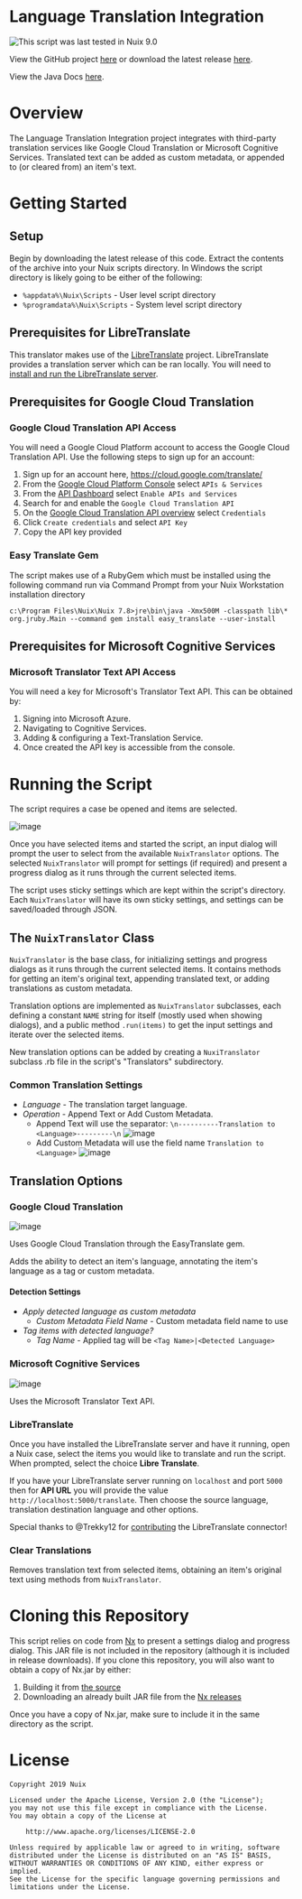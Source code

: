 Language Translation Integration
==============

![This script was last tested in Nuix 9.0](https://img.shields.io/badge/Script%20Tested%20in%20Nuix-9.0-green.svg)

View the GitHub project [here](https://github.com/Nuix/Language-Translation-Integration) or download the latest release [here](https://github.com/Nuix/Language-Translation-Integration/releases).

View the Java Docs [here](https://nuix.github.io/Language-Translation-Integration/).

# Overview

The Language Translation Integration project integrates with third-party translation services like Google Cloud Translation or Microsoft Cognitive Services. Translated text can be added as custom metadata, or appended to (or cleared from) an item's text.

# Getting Started

## Setup

Begin by downloading the latest release of this code.  Extract the contents of the archive into your Nuix scripts directory.  In Windows the script directory is likely going to be either of the following:

- `%appdata%\Nuix\Scripts` - User level script directory
- `%programdata%\Nuix\Scripts` - System level script directory

## Prerequisites for LibreTranslate

This translator makes use of the [LibreTranslate](https://github.com/uav4geo/LibreTranslate) project.  LibreTranslate provides a translation server which can be ran locally.  You will need to [install and run the LibreTranslate server](https://github.com/uav4geo/LibreTranslate#install-and-run).

## Prerequisites for Google Cloud Translation
### Google Cloud Translation API Access
You will need a Google Cloud Platform account to access the Google Cloud Translation API. Use the following steps to sign up for an account:
1. Sign up for an account here, https://cloud.google.com/translate/
2. From the [Google Cloud Platform Console](https://console.cloud.google.com/home) select `APIs & Services`
3. From the [API Dashboard](https://console.cloud.google.com/apis/dashboard) select `Enable APIs and Services`
4. Search for and enable the `Google Cloud Translation API`
5. On the [Google Cloud Translation API overview](https://console.cloud.google.com/apis/api/translate.googleapis.com/overview) select `Credentials`
6. Click `Create credentials` and select `API Key`
7. Copy the API key provided

### Easy Translate Gem
The script makes use of a RubyGem which must be installed using the following command run via Command Prompt from your Nuix Workstation installation directory

`c:\Program Files\Nuix\Nuix 7.8>jre\bin\java -Xmx500M -classpath lib\* org.jruby.Main --command gem install easy_translate --user-install`

## Prerequisites for Microsoft Cognitive Services
### Microsoft Translator Text API Access
You will need a key for Microsoft's Translator Text API. This can be obtained by:
1. Signing into Microsoft Azure.
2. Navigating to Cognitive Services.
3. Adding & configuring a Text-Translation Service.
4. Once created the API key is accessible from the console.

# Running the Script
The script requires a case be opened and items are selected.

![image](https://user-images.githubusercontent.com/22751246/54239011-5d51ea00-44f0-11e9-81e3-89c1ef79a42e.png)

Once you have selected items and started the script, an input dialog will prompt the user to select from the available `NuixTranslator` options. The selected `NuixTranslator` will prompt for settings (if required) and present a progress dialog as it runs through the current selected items.

The script uses sticky settings which are kept within the script's directory. Each `NuixTranslator` will have its own sticky settings, and settings can be saved/loaded through JSON.

## The `NuixTranslator` Class
`NuixTranslator` is the base class, for initializing settings and progress dialogs as it runs through the current selected items. It contains methods for getting an item's original text, appending translated text, or adding translations as custom metadata.

Translation options are implemented as `NuixTranslator` subclasses, each defining a constant `NAME` string for itself (mostly used when showing dialogs), and a public method `.run(items)` to get the input settings and iterate over the selected items.

New translation options can be added by creating a `NuxiTranslator` subclass .rb file in the script's "Translators" subdirectory.

### Common Translation Settings

- *Language* - The translation target language.
- *Operation* - Append Text or Add Custom Metadata.
  - Append Text will use the separator: `\n----------Translation to <Language>---------\n`
  ![image](https://user-images.githubusercontent.com/22751246/54239317-41027d00-44f1-11e9-8519-73fd5c627643.png)
  - Add Custom Metadata will use the field name `Translation to <Language>`
  ![image](https://user-images.githubusercontent.com/22751246/54239393-71e2b200-44f1-11e9-9ee5-4f0e6070e7ee.png)

## Translation Options
### Google Cloud Translation

![image](https://user-images.githubusercontent.com/22751246/54239180-d5b8ab00-44f0-11e9-9a1f-e9548cfbed07.png)

Uses Google Cloud Translation through the EasyTranslate gem.

Adds the ability to detect an item's language, annotating the item's language as a tag or custom metadata.

#### Detection Settings
- *Apply detected language as custom metadata*
  - *Custom Metadata Field Name* - Custom metadata field name to use
- *Tag items with detected language?*
  - *Tag Name* - Applied tag will be `<Tag Name>|<Detected Language>`

### Microsoft Cognitive Services

![image](https://user-images.githubusercontent.com/22751246/54239118-a4d87600-44f0-11e9-999b-7f6bcc256f3e.png)

Uses the Microsoft Translator Text API.

### LibreTranslate

Once you have installed the LibreTranslate server and have it running, open a Nuix case, select the items you would like to translate and run the script.  When prompted, select the choice **Libre Translate**.

If you have your LibreTranslate server running on `localhost` and port `5000` then for **API URL** you will provide the value `http://localhost:5000/translate`.  Then choose the source language, translation destination language and other options.

Special thanks to @Trekky12 for [contributing](https://github.com/Nuix/Language-Translation-Integration/pull/2) the LibreTranslate connector!

### Clear Translations
Removes translation text from selected items, obtaining an item's original text using methods from `NuixTranslator`.

# Cloning this Repository

This script relies on code from [Nx](https://github.com/Nuix/Nx) to present a settings dialog and progress dialog.  This JAR file is not included in the repository (although it is included in release downloads).  If you clone this repository, you will also want to obtain a copy of Nx.jar by either:
1. Building it from [the source](https://github.com/Nuix/Nx)
2. Downloading an already built JAR file from the [Nx releases](https://github.com/Nuix/Nx/releases)

Once you have a copy of Nx.jar, make sure to include it in the same directory as the script.

# License

```
Copyright 2019 Nuix

Licensed under the Apache License, Version 2.0 (the "License");
you may not use this file except in compliance with the License.
You may obtain a copy of the License at

    http://www.apache.org/licenses/LICENSE-2.0

Unless required by applicable law or agreed to in writing, software
distributed under the License is distributed on an "AS IS" BASIS,
WITHOUT WARRANTIES OR CONDITIONS OF ANY KIND, either express or implied.
See the License for the specific language governing permissions and
limitations under the License.
```
